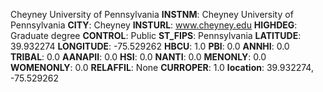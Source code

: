 
Cheyney University of Pennsylvania
**INSTNM**: Cheyney University of Pennsylvania 
**CITY**: Cheyney 
**INSTURL**: www.cheyney.edu 
**HIGHDEG**: Graduate degree 
**CONTROL**: Public 
**ST_FIPS**: Pennsylvania 
**LATITUDE**: 39.932274 
**LONGITUDE**: -75.529262 
**HBCU**: 1.0 
**PBI**: 0.0 
**ANNHI**: 0.0 
**TRIBAL**: 0.0 
**AANAPII**: 0.0 
**HSI**: 0.0 
**NANTI**: 0.0 
**MENONLY**: 0.0 
**WOMENONLY**: 0.0 
**RELAFFIL**: None 
**CURROPER**: 1.0 
**location**: 39.932274, -75.529262 